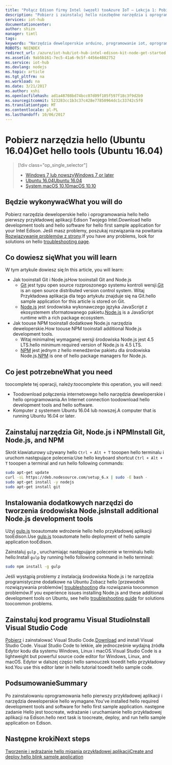 ```yaml
---
title: "Połącz Edison firmy Intel (węzeł) tooAzure IoT — Lekcja 1: Pobierz narzędzia (Ubuntu) | Dokumentacja firmy Microsoft"
description: "Pobierz i zainstaluj hello niezbędne narzędzia i oprogramowania hello pierwszy przykładowej aplikacji Edison na Ubuntu."
services: iot-hub
documentationcenter: 
author: shizn
manager: timtl
tags: 
keywords: "Narzędzia deweloperskie arduino, programowanie iot, oprogramowanie iot, internet rzeczy oprogramowania, git instalacji na ubuntu, ubuntu js węzła instalacji"
ROBOTS: NOINDEX
redirect_url: /azure/iot-hub/iot-hub-intel-edison-kit-node-get-started
ms.assetid: 9ab5b161-7ec5-41a6-9c5f-4456e4882752
ms.service: iot-hub
ms.devlang: nodejs
ms.topic: article
ms.tgt_pltfrm: na
ms.workload: na
ms.date: 3/21/2017
ms.author: xshi
ms.openlocfilehash: ad1a48708bd74bcc07d09f105f597f18c3f9d2b9
ms.sourcegitcommit: 523283cc1b3c37c428e77850964dc1c33742c5f0
ms.translationtype: MT
ms.contentlocale: pl-PL
ms.lasthandoff: 10/06/2017
---
```

# <a name="get-hello-tools-ubuntu-1604"></a><span data-ttu-id="34b85-104">Pobierz narzędzia hello (Ubuntu 16.04)</span><span class="sxs-lookup"><span data-stu-id="34b85-104">Get hello tools (Ubuntu 16.04)</span></span>

> [!div class="op_single_selector"]
> * <span data-ttu-id="34b85-105">[Windows 7 lub nowszy][windows]</span><span class="sxs-lookup"><span data-stu-id="34b85-105">[Windows 7 or later][windows]</span></span>
> * <span data-ttu-id="34b85-106">[Ubuntu 16.04][ubuntu]</span><span class="sxs-lookup"><span data-stu-id="34b85-106">[Ubuntu 16.04][ubuntu]</span></span>
> * <span data-ttu-id="34b85-107">[System macOS 10.10][macos]</span><span class="sxs-lookup"><span data-stu-id="34b85-107">[macOS 10.10][macos]</span></span>

## <a name="what-you-will-do"></a><span data-ttu-id="34b85-108">Będzie wykonywać</span><span class="sxs-lookup"><span data-stu-id="34b85-108">What you will do</span></span>
<span data-ttu-id="34b85-109">Pobierz narzędzia deweloperskie hello i oprogramowania hello hello pierwszy przykładowej aplikacji Edison Twojego Intel.</span><span class="sxs-lookup"><span data-stu-id="34b85-109">Download hello development tools and hello software for hello first sample application for your Intel Edison.</span></span> <span data-ttu-id="34b85-110">Jeśli masz problemy, poszukaj rozwiązania na powitania [Rozwiązywanie problemów z strony][troubleshooting].</span><span class="sxs-lookup"><span data-stu-id="34b85-110">If you have any problems, look for solutions on hello [troubleshooting page][troubleshooting].</span></span>

## <a name="what-you-will-learn"></a><span data-ttu-id="34b85-111">Co dowiesz się</span><span class="sxs-lookup"><span data-stu-id="34b85-111">What you will learn</span></span>
<span data-ttu-id="34b85-112">W tym artykule dowiesz się:</span><span class="sxs-lookup"><span data-stu-id="34b85-112">In this article, you will learn:</span></span>

* <span data-ttu-id="34b85-113">Jak tooinstall Git i Node.js</span><span class="sxs-lookup"><span data-stu-id="34b85-113">How tooinstall Git and Node.js</span></span>
  * <span data-ttu-id="34b85-114">[Git](https://git-scm.com) jest typu open source rozproszonego systemu kontroli wersji.</span><span class="sxs-lookup"><span data-stu-id="34b85-114">[Git](https://git-scm.com) is an open source distributed version control system.</span></span> <span data-ttu-id="34b85-115">Witaj Przykładowa aplikacja dla tego artykułu znajduje się na Git.</span><span class="sxs-lookup"><span data-stu-id="34b85-115">hello sample application for this article is stored on Git.</span></span>
  * <span data-ttu-id="34b85-116">[Node.js](https://nodejs.org/en/) jest środowiska wykonawczego języka JavaScript z ekosystemem sformatowanego pakietu.</span><span class="sxs-lookup"><span data-stu-id="34b85-116">[Node.js](https://nodejs.org/en/) is a JavaScript runtime with a rich package ecosystem.</span></span>
* <span data-ttu-id="34b85-117">Jak toouse NPM tooinstall dodatkowe Node.js narzędzia deweloperskie.</span><span class="sxs-lookup"><span data-stu-id="34b85-117">How toouse NPM tooinstall additional Node.js development tools.</span></span>
  * <span data-ttu-id="34b85-118">Witaj minimalnej wymaganej wersji środowiska Node.js jest 4.5 LTS.</span><span class="sxs-lookup"><span data-stu-id="34b85-118">hello minimum required version of Node.js is 4.5 LTS.</span></span>
  * <span data-ttu-id="34b85-119">[NPM](https://www.npmjs.com) jest jednym z hello menedżerów pakietu dla środowiska Node.js.</span><span class="sxs-lookup"><span data-stu-id="34b85-119">[NPM](https://www.npmjs.com) is one of hello package managers for Node.js.</span></span>

## <a name="what-you-need"></a><span data-ttu-id="34b85-120">Co jest potrzebne</span><span class="sxs-lookup"><span data-stu-id="34b85-120">What you need</span></span>
<span data-ttu-id="34b85-121">toocomplete tej operacji, należy:</span><span class="sxs-lookup"><span data-stu-id="34b85-121">toocomplete this operation, you will need:</span></span>
* <span data-ttu-id="34b85-122">Toodownload połączenia internetowego hello narzędzia deweloperskie i hello oprogramowania.</span><span class="sxs-lookup"><span data-stu-id="34b85-122">An Internet connection toodownload hello development tools and hello software.</span></span>
* <span data-ttu-id="34b85-123">Komputer z systemem Ubuntu 16.04 lub nowszej.</span><span class="sxs-lookup"><span data-stu-id="34b85-123">A computer that is running Ubuntu 16.04 or later.</span></span>

## <a name="install-git-nodejs-and-npm"></a><span data-ttu-id="34b85-124">Zainstaluj narzędzia Git, Node.js i NPM</span><span class="sxs-lookup"><span data-stu-id="34b85-124">Install Git, Node.js, and NPM</span></span>
<span data-ttu-id="34b85-125">Skrót klawiaturowy używany hello `Ctrl + Alt + T` tooopen hello terminalu i uruchom następujące polecenia:</span><span class="sxs-lookup"><span data-stu-id="34b85-125">Use hello keyboard shortcut `Ctrl + Alt + T` tooopen a terminal and run hello following commands:</span></span>

```bash
sudo apt-get update
curl -sL https://deb.nodesource.com/setup_6.x | sudo -E bash -
sudo apt-get install -y nodejs
sudo apt-get install git
```

## <a name="install-additional-nodejs-development-tools"></a><span data-ttu-id="34b85-126">Instalowania dodatkowych narzędzi do tworzenia środowiska Node.js</span><span class="sxs-lookup"><span data-stu-id="34b85-126">Install additional Node.js development tools</span></span>
<span data-ttu-id="34b85-127">Użyj [gulp.js](http://gulpjs.com) tooautomate wdrożenie hello hello przykładowej aplikacji tooEdison.</span><span class="sxs-lookup"><span data-stu-id="34b85-127">Use [gulp.js](http://gulpjs.com) tooautomate hello deployment of hello sample application tooEdison.</span></span>

<span data-ttu-id="34b85-128">Zainstaluj `gulp` , uruchamiając następujące polecenie w terminalu hello hello:</span><span class="sxs-lookup"><span data-stu-id="34b85-128">Install `gulp` by running hello following command in hello terminal:</span></span>

```bash
sudo npm install -g gulp
```

<span data-ttu-id="34b85-129">Jeśli wystąpią problemy z instalacją środowiska Node.js i te narzędzia programistyczne dodatkowe na Ubuntu Zobacz hello [przewodnik rozwiązywania problemów] [ troubleshooting] dla rozwiązania toocommon problemów.</span><span class="sxs-lookup"><span data-stu-id="34b85-129">If you experience issues installing Node.js and these additional development tools on Ubuntu, see hello [troubleshooting guide][troubleshooting] for solutions toocommon problems.</span></span>

## <a name="install-visual-studio-code"></a><span data-ttu-id="34b85-130">Zainstaluj kod programu Visual Studio</span><span class="sxs-lookup"><span data-stu-id="34b85-130">Install Visual Studio Code</span></span>
<span data-ttu-id="34b85-131">[Pobierz](https://code.visualstudio.com/docs/setup/linux) i zainstalować Visual Studio Code.</span><span class="sxs-lookup"><span data-stu-id="34b85-131">[Download](https://code.visualstudio.com/docs/setup/linux) and install Visual Studio Code.</span></span> <span data-ttu-id="34b85-132">Visual Studio Code to lekkie, ale jednocześnie wydajną źródła Edytor kodu dla systemu Windows, Linux i macOS.</span><span class="sxs-lookup"><span data-stu-id="34b85-132">Visual Studio Code is a lightweight but powerful source code editor for Windows, Linux, and macOS.</span></span> <span data-ttu-id="34b85-133">Edytor w dalszej części hello samouczek tooedit hello przykładowy kod.</span><span class="sxs-lookup"><span data-stu-id="34b85-133">You use this editor later in hello tutorial tooedit hello sample code.</span></span>

## <a name="summary"></a><span data-ttu-id="34b85-134">Podsumowanie</span><span class="sxs-lookup"><span data-stu-id="34b85-134">Summary</span></span>
<span data-ttu-id="34b85-135">Po zainstalowaniu oprogramowania hello pierwszy przykładowej aplikacji i narzędzia deweloperskie hello wymagane.</span><span class="sxs-lookup"><span data-stu-id="34b85-135">You've installed hello required development tools and software for hello first sample application.</span></span> <span data-ttu-id="34b85-136">następne zadanie Hello jest toocreate, wdrażanie i uruchamianie hello przykładowej aplikacji na Edison.</span><span class="sxs-lookup"><span data-stu-id="34b85-136">hello next task is toocreate, deploy, and run hello sample application on Edison.</span></span>

## <a name="next-steps"></a><span data-ttu-id="34b85-137">Następne kroki</span><span class="sxs-lookup"><span data-stu-id="34b85-137">Next steps</span></span>
<span data-ttu-id="34b85-138">[Tworzenie i wdrażanie hello migania przykładowej aplikacji][create-and-deploy-the-blink-application]</span><span class="sxs-lookup"><span data-stu-id="34b85-138">[Create and deploy hello blink sample application][create-and-deploy-the-blink-application]</span></span>
<!-- Images and links -->

[troubleshooting]: iot-hub-intel-edison-kit-node-troubleshooting.md
[create-and-deploy-the-blink-application]: iot-hub-intel-edison-kit-node-lesson1-deploy-blink-app.md
[windows]: iot-hub-intel-edison-kit-node-lesson1-get-the-tools-win32.md
[ubuntu]: iot-hub-intel-edison-kit-node-lesson1-get-the-tools-ubuntu.md
[macos]: iot-hub-intel-edison-kit-node-lesson1-get-the-tools-mac.md
